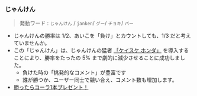 ### じゃんけん

> 発動ワード : `じゃんけん` / `janken`/ `グー`/ `チョキ`/ `パー`

- じゃんけんの勝率は 1/2、あいこを「負け」とカウントしても、1/3 だと考えていませんか。
- この「じゃんけん」は、じゃんけんの猛者 [「ケイスケ ホンダ」](https://dic.pixiv.net/a/%E6%9C%AC%E7%94%B0%E3%81%A8%E3%81%98%E3%82%83%E3%82%93%E3%81%91%E3%82%93) を導入することにより、勝率をたったの 5% まで劇的に減少させることに成功しました。
	- 負けた時の「挑発的なコメント」が豊富です
	- 誰が勝つか、ユーザー同士で競い合え、コメント数も増加します。
- [勝ったらコーラ1本プレゼント！](https://www.j-cast.com/2019/04/17355553.html)